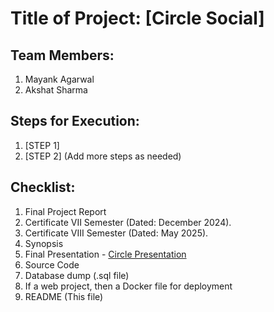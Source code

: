 # Title of Project: [Circle Social]

## Team Members:
1. Mayank Agarwal
2. Akshat Sharma


## Steps for Execution:
1. [STEP 1]
2. [STEP 2]
   (Add more steps as needed)

## Checklist:
1. Final Project Report
2. Certificate VII Semester (Dated: December 2024).
3. Certificate VIII Semester (Dated: May 2025).
4. Synopsis
5. Final Presentation - [Circle Presentation](https://pitch.com/v/circle-mtkgy4/56266a8e-8e40-4866-9e71-e1b244d338ef)
6. Source Code
7. Database dump (.sql file)
8. If a web project, then a Docker file for deployment
9. README (This file)